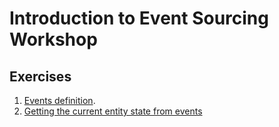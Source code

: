 # Introduction to Event Sourcing Workshop

## Exercises

1. [Events definition](./01-EventsDefinition/).
2. [Getting the current entity state from events]()

